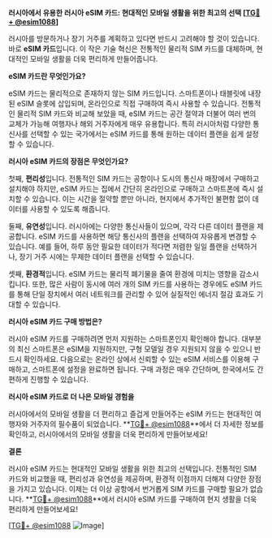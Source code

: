 **러시아에서 유용한 러시아 eSIM 카드: 현대적인 모바일 생활을 위한 최고의 선택 [[TG💪+ @esim1088](https://t.me/s/esim1088)]**

러시아를 방문하거나 장기 거주를 계획하고 있다면 반드시 고려해야 할 것이 있습니다. 바로 **eSIM 카드**입니다. 이 작은 기술 혁신은 전통적인 물리적 SIM 카드를 대체하며, 현대적인 모바일 생활을 더욱 편리하게 만들어줍니다.

**eSIM 카드란 무엇인가요?**

eSIM 카드는 물리적으로 존재하지 않는 SIM 카드입니다. 스마트폰이나 태블릿에 내장된 eSIM 슬롯에 삽입되며, 온라인으로 직접 구매하여 즉시 사용할 수 있습니다. 전통적인 물리적 SIM 카드와 비교해 보았을 때, eSIM 카드는 공간 절약과 더불어 여러 번의 교체가 가능해 여행자나 해외 거주자에게 매우 유용합니다. 특히 러시아처럼 다양한 통신사를 선택할 수 있는 국가에서는 eSIM 카드를 통해 원하는 데이터 플랜을 쉽게 설정할 수 있습니다.

**러시아 eSIM 카드의 장점은 무엇인가요?**

첫째, **편리성**입니다. 전통적인 SIM 카드는 공항이나 도시의 통신사 매장에서 구매하고 설치해야 하지만, eSIM 카드는 집에서 간단히 온라인으로 구매하고 스마트폰에 즉시 설치할 수 있습니다. 이는 시간을 절약할 뿐만 아니라, 현지에서 추가적인 불편함 없이 데이터를 사용할 수 있도록 해줍니다.

둘째, **유연성**입니다. 러시아에는 다양한 통신사들이 있으며, 각각 다른 데이터 플랜을 제공합니다. eSIM 카드를 사용하면 해당 통신사의 플랜을 선택하여 자유롭게 변경할 수 있습니다. 예를 들어, 하루 동안 필요한 데이터가 적다면 저렴한 일일 플랜을 선택하거나, 장기 거주 시에는 무제한 데이터 플랜을 선택할 수 있습니다.

셋째, **환경적**입니다. eSIM 카드는 물리적 폐기물을 줄여 환경에 미치는 영향을 감소시킵니다. 또한, 많은 사람이 동시에 여러 개의 SIM 카드를 사용하는 경우에도 eSIM 카드를 통해 단일 장치에서 여러 네트워크를 관리할 수 있어 실질적인 에너지 절감 효과도 기대할 수 있습니다.

**러시아 eSIM 카드 구매 방법은?**

러시아 eSIM 카드를 구매하려면 먼저 지원하는 스마트폰인지 확인해야 합니다. 대부분의 최신 스마트폰은 eSIM을 지원하지만, 구형 모델일 경우 지원되지 않을 수 있으니 반드시 확인하세요. 다음으로는 온라인 상에서 신뢰할 수 있는 eSIM 서비스를 이용해 구매하고, 스마트폰에 설정을 완료하면 됩니다. 구매 과정은 매우 간단하며, 한국에서도 간편하게 진행할 수 있습니다.

**러시아 eSIM 카드로 더 나은 모바일 경험을**

러시아에서의 모바일 생활을 더 편리하고 즐겁게 만들어주는 eSIM 카드는 현대적인 여행자와 거주자의 필수품이 되었습니다. **[TG💪+ @esim1088](https://t.me/s/esim1088)**에서 더 자세한 정보를 확인하고, 러시아에서의 모바일 생활을 더욱 편리하게 만들어보세요!

**결론**

러시아 eSIM 카드는 현대적인 모바일 생활을 위한 최고의 선택입니다. 전통적인 SIM 카드와 비교했을 때, 편리성과 유연성을 제공하며, 환경적 이점까지 더해져 다양한 장점을 가지고 있습니다. 이제는 더 이상 공항에서 번거롭게 SIM 카드를 구매할 필요가 없습니다. **[TG💪+ @esim1088](https://t.me/s/esim1088)**에서 러시아 eSIM 카드를 구매하여 현지 생활을 더욱 편리하게 만들어보세요!

[[TG💪+ @esim1088](https://t.me/s/esim1088) ![Image](https://i.postimg.cc/Y0z9fWf4/image.png)]